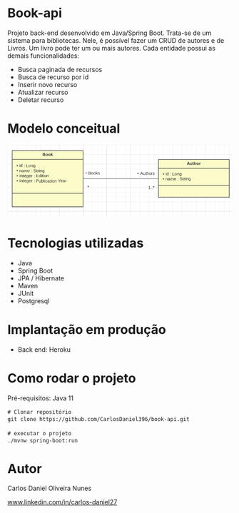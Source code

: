 # Book-api

Projeto back-end desenvolvido em Java/Spring Boot. Trata-se de um sistema para bibliotecas. Nele, é possível fazer um CRUD de autores e de Livros. Um livro
pode ter um ou mais autores. Cada entidade possui as demais funcionalidades:
* Busca paginada de recursos
* Busca de recurso por id
* Inserir novo recurso
* Atualizar recurso
* Deletar recurso

# Modelo conceitual

<div align="center">
<img src="https://github.com/CarlosDaniel396/book-api/blob/main/assets/library-uml.png"/>
</div>

# Tecnologias utilizadas
* Java
* Spring Boot
* JPA / Hibernate
* Maven
* JUnit
* Postgresql

# Implantação em produção
* Back end: Heroku

# Como rodar o projeto

Pré-requisitos: Java 11
```
# Clonar repositório
git clone https://github.com/CarlosDaniel396/book-api.git

# executar o projeto
./mvnw spring-boot:run

```
# Autor
Carlos Daniel Oliveira Nunes

www.linkedin.com/in/carlos-daniel27
